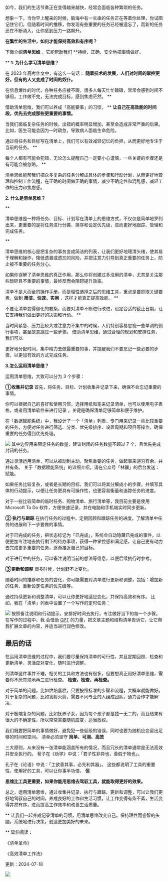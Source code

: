 如今，我们的生活节奏正在变得越来越快，经常会面临各种繁琐的任务。

想象一下，当你早上醒来的时候，脑海中有一长串的任务正在等着你处理，你试图记住它们，但随着时间的推移，你发现有些重要的任务已经被遗忘了，而新的任务还在不断涌入，让你感到压力一路飙升。

**在繁忙的生活中，如何才能保持高效和有序呢？**

 

下面介绍**清单思维** ，它能帮助我们 **持续、正确、安全地把事情做好。

** **1. 为什么学习清单思维？**

 

在 2023 年高考作文中，有这么一句话： **随着技术的发展，人们对时间的掌控更好，但有的人又变成了时间的奴仆。**

在信息爆炸的时代，各种任务应接不暇，很多人每天忙忙碌碌，常常会感到时间不够用，工作做不完，无法完成目标，感到焦虑茫然。  **

借助清单思维，我们可以养成「高能要事」的习惯，  ** **让自己在高效能的时间段，优先去完成那些更重要的事情。**

当我们面临复杂任务的时候，出错的概率明显增加，甚至会造成非常严重的后果。比如，医生可能会因为一时疏忽，导致病人面临生命危险。

通过将任务和目标写在清单上，我们可以有效减轻记忆的负担，从而更好地专注于当前的任务。  **

每个人都有可能会犯错，无论怎么提醒自己一定要小心谨慎，一些关键的步骤还是有可能会被忽略。  **

清单思维能帮我们把众多复杂的任务分解成具体的步骤和行动计划，从而更好地管理和控制工作流程，在正确的时间做正确的事情，减少不确定性和混乱感，减轻工作的压力和焦虑感。

**2. 什么是清单思维？**

 **

清单思维是一种将任务、目标、计划写在清单上的思维方式，不仅仅是简单地罗列出来，更重要的是将任务进行分类、排序和设定优先级，进而更好地跟踪、管理和完成任务。

**

清单思维的核心是把复杂的事务变成简洁的列表，让我们更好地理清头绪，使其易于理解和操作，降低遗漏或遗忘的风险，并把注意力引导到真正重要的任务上，防止被不重要的任务分心。

如果你误解了清单思维的真正作用，那么你将创建过多没用的清单，尤其是关注那些琐碎且不重要的事情，最终反而会阻碍提升效率。

清单不是大而全的操作手册，而是理性选择之后的思维工具，重点是要抓取关键要素，做到 **简洁、快速、实用** ，这样才能真正提高效能。  **

不要让清单变得僵化的教条，而要对清单不断进行改进，设定合适的截止日期，让它支持我们做出更好的决策和行动。  **

当时间紧急、压力比较大或注意力不集中的时候，人们特别容易忽视一些单调的例行事项，甚至故意跳过一些步骤。  借助清单思维，通过合理的规划和安排任务，我们可以

更好地分配时间，集中精力去做最重要的事，并提醒我们不要忘记一些必要的步骤，以更加有效的方式完成任务。

**3.怎么运用清单思维？**

运用清单思维，大致可以分为 3 个步骤： 

**①收集并记录** 首先，将任务、目标、计划收集并记录下来，确保不会忘记重要的事情。

你可以根据自己的喜好和使用习惯，选择用纸和笔来记录清单，也可以使用电子表格，或者用清单软件来进行记录  ，关键是确保清单足够简单和便于维护。

在「数据赋能系统」中，我设计了一个「清单」列表，专门用来记录一些比较重要的任务，方便对任务进行筛选、分类、优先级排序、设置周期和项目等操作，确保重要的任务得到优先处理。

![](https://mmbiz.qpic.cn/mmbiz_png/giaycic3UNwo3IFNiaGP48NciaicZnL5GcTfx6zweQia7vKOqVQkvkib9NcmpRHjuEl61Ajhu2JFGjE0Fw6mawGo2m1ew/640?wx_fmt=png) 其中边界用来限定任务的数量，建议封闭的任务数量不超过 7 个，且优先完成封闭的任务。

通过灵活运用清单，可以从被动到主动，聚焦重要的任务，做起事来游刃有余、井井有条。  关于「数据赋能系统」的详细介绍，请在公众号「林骥」的后台发送：赋能。

如果任务比较复杂，或者是长期的目标，我们可以将其分解成小的步骤，并填写具体的行动提示，以便让任务更具有可操作性，也更容易衡量和追踪任务的进度。

对于一些比较简单的临时任务、购物清单、旅行清单等，我目前主要是使用 Microsoft To Do 软件，方便快速记录，并在电脑和手机端实时同步更新。

**② 执行与跟踪** 在执行任务的过程中，定期回顾和跟踪任务的进度，了解清单中任务的进展和下一步要做的事情。

对于已完成的任务，把状态标记为「已完成」，系统会自动隐藏已完成的事件，以便更加专注地去执行剩下的待办事项，获得一种掌控感和满足感，让自己更有动力去完成更多重要的任务，逐渐接近自己的目标。

对于进行中的任务，可以备注说明当前的想法等信息，以便后续执行时参考。 

**③更新和调整** 很多时候，计划赶不上变化。

随着时间的推移和任务的变化，你可能需要对清单进行更新和调整，包括：增加新的任务、重新设定任务的优先级等。

通过持续更新和调整清单，可以让你更好地适应变化，并保持高效和有序。  比如，我在「清单」列表中设置了一个写作的定时任务：

![](https://mmbiz.qpic.cn/mmbiz_png/giaycic3UNwo3IFNiaGP48NciaicZnL5GcTfx3lYo6TAhmUd1QpzDF4iaUwTIGjQswBRu40f0gnFLJGVMABNJq5NXM5w/640?wx_fmt=png) 按照备注说明和行动提示，安排好时间去执行，专注做好当下的每一个步骤。  在写作的过程中，我  会借助 [GPT](https://mp.weixin.qq.com/s?__biz=MzA4ODE2OTIxMw==&mid=2653481638&idx=1&sn=81156dc77680ea4c65ae734267072021&scene=21#wechat_redirect) 的力量，把文章主题和结构清单告诉它，让它帮我扩展文章的内容，并适当进行润色修改。  

## **最后的话**

在运用清单思维的过程中，我们要尽量保持清单的可行性，并且定期回顾、检查和更新清单，灵活应对变化，随时进行调整。

列清单这件事并不难，相关的工具和方法也有很多，但要想真正用好清单思维，需要你不厌其烦地再三进行检查。  **检查，检查，再检查。**

对于简单的问题，比如烘焙蛋糕，只要按照标准的步骤和流程，大概率就能做好。  对于复杂的问题，比如发射火箭，需要不同专业的人组成团队，通力合作才能解决。

对于极端复杂的问题，比如抚养子女，因为每个孩子都是独一无二的，而且结果有很大的不确定性，所以常常需要随机应变，适当放权。

我们既要把简单的事情做好，避免犯一些低级的错误，同时也要为随机应变留出足够的时间和空间。  清单必须坚守 **简单、可测、高效**

三大原则，从来没有一张清单能涵盖所有的情况，而且冗长的清单通常是无法高效并安全执行的。  荀子在《劝学》中说：「君子性非异也，善假于物也」。

孔子在《论语》中说：「工欲善其事，必先利其器」。  这些都说明了工具的重要性，使用好的工具，可以让你事半功倍， **但**

**思维比工具更重要，如果你能用思维去驾驭工具，就能取得更好的效果。**

总之，运用清单思维，通过收集并记录、执行与跟踪、更新和调整，可以让我们更好地驾驭自己的时间，养成良好的工作和生活习惯，让工作变得有条不紊，生活变得井然有序，进而提高工作效率和改善生活质量。

** 让我们一起养成记录清单的习惯，用清单思维改变自己，保持理性而睿智的头脑，系统地进行决策，创造更加美好的未来。  

** 延伸阅读：  

《清单革命》

《高效清单工作法》  

更新：2024-07-18

![](https://visitor-badge.laobi.icu/badge?page_id=sjhfx.linji&left_text=PageViews&right_color=%2300589F)
